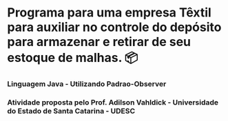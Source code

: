 # Programa para uma empresa Têxtil para auxiliar no controle do depósito para armazenar e retirar de seu estoque de malhas. :package:

### Linguagem Java - Utilizando Padrao-Observer

### Atividade proposta pelo Prof. Adilson Vahldick - Universidade do Estado de Santa Catarina - UDESC

